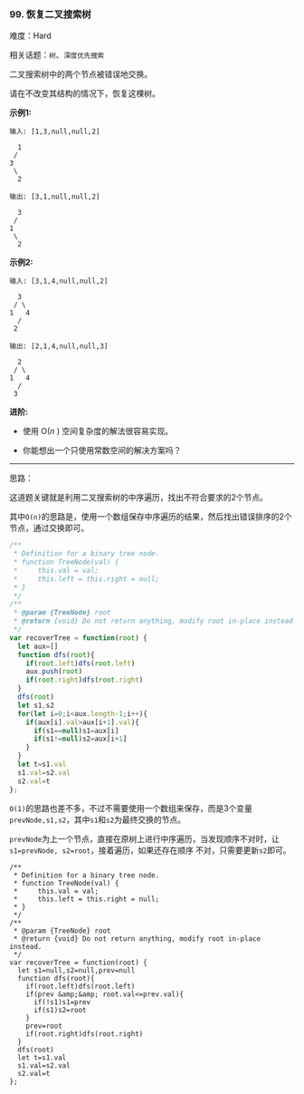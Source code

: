 ### 99. 恢复二叉搜索树

难度：Hard

相关话题：`树`、`深度优先搜索`

二叉搜索树中的两个节点被错误地交换。



请在不改变其结构的情况下，恢复这棵树。



**示例1:** 



```
输入: [1,3,null,null,2]

  1
 /
3
 \
  2

输出: [3,1,null,null,2]

  3
 /
1
 \
  2
```


**示例2:** 



```
输入: [3,1,4,null,null,2]

  3
 / \
1   4
  /
 2

输出: [2,1,4,null,null,3]

  2
 / \
1   4
  /
 3
```


**进阶:** 




* 使用 O(*n* ) 空间复杂度的解法很容易实现。

* 你能想出一个只使用常数空间的解决方案吗？






-----

思路：

这道题关键就是利用二叉搜索树的中序遍历，找出不符合要求的2个节点。

其中`O(n)`的思路是，使用一个数组保存中序遍历的结果，然后找出错误排序的2个节点，通过交换即可。

```js
/**
 * Definition for a binary tree node.
 * function TreeNode(val) {
 *     this.val = val;
 *     this.left = this.right = null;
 * }
 */
/**
 * @param {TreeNode} root
 * @return {void} Do not return anything, modify root in-place instead.
 */
var recoverTree = function(root) {
  let aux=[]
  function dfs(root){
    if(root.left)dfs(root.left)
    aux.push(root)
    if(root.right)dfs(root.right)
  }
  dfs(root)
  let s1,s2
  for(let i=0;i<aux.length-1;i++){
    if(aux[i].val>aux[i+1].val){
      if(s1==null)s1=aux[i]
      if(s1!=null)s2=aux[i+1]
    }
  }
  let t=s1.val
  s1.val=s2.val
  s2.val=t
};
```

`O(1)`的思路也差不多，不过不需要使用一个数组来保存，而是3个变量`prevNode,s1,s2`，其中`s1`和`s2`为最终交换的节点。

`prevNode`为上一个节点，直接在原树上进行中序遍历，当发现顺序不对时，让`s1=prevNode, s2=root`，接着遍历，如果还存在顺序
不对，只需要更新`s2`即可。

```
/**
 * Definition for a binary tree node.
 * function TreeNode(val) {
 *     this.val = val;
 *     this.left = this.right = null;
 * }
 */
/**
 * @param {TreeNode} root
 * @return {void} Do not return anything, modify root in-place instead.
 */
var recoverTree = function(root) {
  let s1=null,s2=null,prev=null
  function dfs(root){
    if(root.left)dfs(root.left)
    if(prev &amp;&amp; root.val<=prev.val){
      if(!s1)s1=prev
      if(s1)s2=root
    }
    prev=root
    if(root.right)dfs(root.right)
  }
  dfs(root)
  let t=s1.val
  s1.val=s2.val
  s2.val=t
};
```

